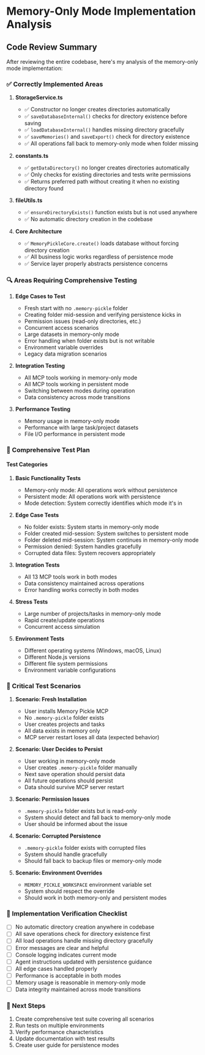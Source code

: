 # Memory-Only Mode Implementation Analysis

## Code Review Summary

After reviewing the entire codebase, here's my analysis of the memory-only mode implementation:

### ✅ Correctly Implemented Areas

1. **StorageService.ts**
   - ✅ Constructor no longer creates directories automatically
   - ✅ `saveDatabaseInternal()` checks for directory existence before saving
   - ✅ `loadDatabaseInternal()` handles missing directory gracefully
   - ✅ `saveMemories()` and `saveExport()` check for directory existence
   - ✅ All operations fall back to memory-only mode when folder missing

2. **constants.ts**
   - ✅ `getDataDirectory()` no longer creates directories automatically
   - ✅ Only checks for existing directories and tests write permissions
   - ✅ Returns preferred path without creating it when no existing directory found

3. **fileUtils.ts**
   - ✅ `ensureDirectoryExists()` function exists but is not used anywhere
   - ✅ No automatic directory creation in the codebase

4. **Core Architecture**
   - ✅ `MemoryPickleCore.create()` loads database without forcing directory creation
   - ✅ All business logic works regardless of persistence mode
   - ✅ Service layer properly abstracts persistence concerns

### 🔍 Areas Requiring Comprehensive Testing

1. **Edge Cases to Test**
   - Fresh start with no `.memory-pickle` folder
   - Creating folder mid-session and verifying persistence kicks in
   - Permission issues (read-only directories, etc.)
   - Concurrent access scenarios
   - Large datasets in memory-only mode
   - Error handling when folder exists but is not writable
   - Environment variable overrides
   - Legacy data migration scenarios

2. **Integration Testing**
   - All MCP tools working in memory-only mode
   - All MCP tools working in persistent mode
   - Switching between modes during operation
   - Data consistency across mode transitions

3. **Performance Testing**
   - Memory usage in memory-only mode
   - Performance with large task/project datasets
   - File I/O performance in persistent mode

### 🧪 Comprehensive Test Plan

#### Test Categories

1. **Basic Functionality Tests**
   - Memory-only mode: All operations work without persistence
   - Persistent mode: All operations work with persistence
   - Mode detection: System correctly identifies which mode it's in

2. **Edge Case Tests**
   - No folder exists: System starts in memory-only mode
   - Folder created mid-session: System switches to persistent mode
   - Folder deleted mid-session: System continues in memory-only mode
   - Permission denied: System handles gracefully
   - Corrupted data files: System recovers appropriately

3. **Integration Tests**
   - All 13 MCP tools work in both modes
   - Data consistency maintained across operations
   - Error handling works correctly in both modes

4. **Stress Tests**
   - Large number of projects/tasks in memory-only mode
   - Rapid create/update operations
   - Concurrent access simulation

5. **Environment Tests**
   - Different operating systems (Windows, macOS, Linux)
   - Different Node.js versions
   - Different file system permissions
   - Environment variable configurations

### 🎯 Critical Test Scenarios

1. **Scenario: Fresh Installation**
   - User installs Memory Pickle MCP
   - No `.memory-pickle` folder exists
   - User creates projects and tasks
   - All data exists in memory only
   - MCP server restart loses all data (expected behavior)

2. **Scenario: User Decides to Persist**
   - User working in memory-only mode
   - User creates `.memory-pickle` folder manually
   - Next save operation should persist data
   - All future operations should persist
   - Data should survive MCP server restart

3. **Scenario: Permission Issues**
   - `.memory-pickle` folder exists but is read-only
   - System should detect and fall back to memory-only mode
   - User should be informed about the issue

4. **Scenario: Corrupted Persistence**
   - `.memory-pickle` folder exists with corrupted files
   - System should handle gracefully
   - Should fall back to backup files or memory-only mode

5. **Scenario: Environment Overrides**
   - `MEMORY_PICKLE_WORKSPACE` environment variable set
   - System should respect the override
   - Should work in both memory-only and persistent modes

### 🔧 Implementation Verification Checklist

- [ ] No automatic directory creation anywhere in codebase
- [ ] All save operations check for directory existence first
- [ ] All load operations handle missing directory gracefully
- [ ] Error messages are clear and helpful
- [ ] Console logging indicates current mode
- [ ] Agent instructions updated with persistence guidance
- [ ] All edge cases handled properly
- [ ] Performance is acceptable in both modes
- [ ] Memory usage is reasonable in memory-only mode
- [ ] Data integrity maintained across mode transitions

### 🚀 Next Steps

1. Create comprehensive test suite covering all scenarios
2. Run tests on multiple environments
3. Verify performance characteristics
4. Update documentation with test results
5. Create user guide for persistence modes